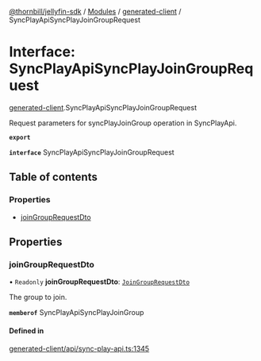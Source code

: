 [@thornbill/jellyfin-sdk](../README.md) / [Modules](../modules.md) / [generated-client](../modules/generated_client.md) / SyncPlayApiSyncPlayJoinGroupRequest

# Interface: SyncPlayApiSyncPlayJoinGroupRequest

[generated-client](../modules/generated_client.md).SyncPlayApiSyncPlayJoinGroupRequest

Request parameters for syncPlayJoinGroup operation in SyncPlayApi.

**`export`**

**`interface`** SyncPlayApiSyncPlayJoinGroupRequest

## Table of contents

### Properties

- [joinGroupRequestDto](generated_client.SyncPlayApiSyncPlayJoinGroupRequest.md#joingrouprequestdto)

## Properties

### joinGroupRequestDto

• `Readonly` **joinGroupRequestDto**: [`JoinGroupRequestDto`](generated_client.JoinGroupRequestDto.md)

The group to join.

**`memberof`** SyncPlayApiSyncPlayJoinGroup

#### Defined in

[generated-client/api/sync-play-api.ts:1345](https://github.com/thornbill/jellyfin-sdk-typescript/blob/b5d0506/src/generated-client/api/sync-play-api.ts#L1345)
